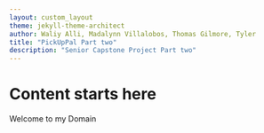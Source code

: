 ```yaml
---
layout: custom_layout
theme: jekyll-theme-architect
author: Waliy Alli, Madalynn Villalobos, Thomas Gilmore, Tyler
title: "PickUpPal Part two"
description: "Senior Capstone Project Part two"
---
```



# Content starts here

Welcome to my Domain
